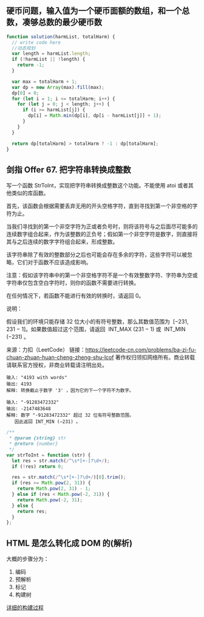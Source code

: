 ## 硬币问题，输入值为一个硬币面额的数组，和一个总数，凑够总数的最少硬币数

```js
function solution(harmList, totalHarm) {
  // write code here
  //动态规划
  var length = harmList.length;
  if (!harmList || !length) {
    return -1;
  }

  var max = totalHarm + 1;
  var dp = new Array(max).fill(max);
  dp[0] = 0;
  for (let i = 1; i <= totalHarm; i++) {
    for (let j = 0; j < length; j++) {
      if (i >= harmList[j]) {
        dp[i] = Math.min(dp[i], dp[i - harmList[j]] + 1);
      }
    }
  }

  return dp[totalHarm] > totalHarm ? -1 : dp[totalHarm];
}
```

## 剑指 Offer 67. 把字符串转换成整数

写一个函数 StrToInt，实现把字符串转换成整数这个功能。不能使用 atoi 或者其他类似的库函数。

首先，该函数会根据需要丢弃无用的开头空格字符，直到寻找到第一个非空格的字符为止。

当我们寻找到的第一个非空字符为正或者负号时，则将该符号与之后面尽可能多的连续数字组合起来，作为该整数的正负号；假如第一个非空字符是数字，则直接将其与之后连续的数字字符组合起来，形成整数。

该字符串除了有效的整数部分之后也可能会存在多余的字符，这些字符可以被忽略，它们对于函数不应该造成影响。

注意：假如该字符串中的第一个非空格字符不是一个有效整数字符、字符串为空或字符串仅包含空白字符时，则你的函数不需要进行转换。

在任何情况下，若函数不能进行有效的转换时，请返回 0。

说明：

假设我们的环境只能存储 32 位大小的有符号整数，那么其数值范围为  [−231,  231 − 1]。如果数值超过这个范围，请返回  INT_MAX (231 − 1) 或  INT_MIN (−231) 。

来源：力扣（LeetCode）
链接：https://leetcode-cn.com/problems/ba-zi-fu-chuan-zhuan-huan-cheng-zheng-shu-lcof
著作权归领扣网络所有。商业转载请联系官方授权，非商业转载请注明出处。

```
输入: "4193 with words"
输出: 4193
解释: 转换截止于数字 '3' ，因为它的下一个字符不为数字。

输入: "-91283472332"
输出: -2147483648
解释: 数字 "-91283472332" 超过 32 位有符号整数范围。
   因此返回 INT_MIN (−231) 。

```

```js
/**
 * @param {string} str
 * @return {number}
 */
var strToInt = function (str) {
  let res = str.match(/^\s*[+-]?\d+/);
  if (!res) return 0;

  res = str.match(/^\s*[+-]?\d+/)[0].trim();
  if (res >= Math.pow(2, 31)) {
    return Math.pow(2, 31) - 1;
  } else if (res < Math.pow(-2, 31)) {
    return Math.pow(-2, 31);
  } else {
    return res;
  }
};
```

## HTML 是怎么转化成 DOM 的(解析)

大概的步骤分为：

1. 编码
2. 预解析
3. 标记
4. 构建树

[详细的构建过程](https://segmentfault.com/a/1190000018730884)
